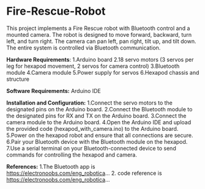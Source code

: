 # Fire-Rescue-Robot
This project implements a Fire Rescue robot with Bluetooth control and a mounted camera. The robot is designed to move forward, backward, turn left, and turn right. 
The camera can pan left, pan right, tilt up, and tilt down. The entire system is controlled via Bluetooth communication.

**Hardware Requirements**:
1.Arduino board
2.18 servo motors (3 servos per leg for hexapod movement, 2 servos for camera control)
3.Bluetooth module
4.Camera module
5.Power supply for servos
6.Hexapod chassis and structure

**Software Requirements:**
Arduino IDE

**Installation and Configuration:**
1.Connect the servo motors to the designated pins on the Arduino board.
2.Connect the Bluetooth module to the designated pins for RX and TX on the Arduino board.
3.Connect the camera module to the Arduino board.
4.Open the Arduino IDE and upload the provided code (hexapod_with_camera.ino) to the Arduino board.
5.Power on the hexapod robot and ensure that all connections are secure.
6.Pair your Bluetooth device with the Bluetooth module on the hexapod.
7.Use a serial terminal on your Bluetooth-connected device to send commands for controlling the hexapod and camera.

**References:**
1.The Bluetooth app is  https://electronoobs.com/eng_robotica...
2. code reference is  https://electronoobs.com/eng_robotica...
